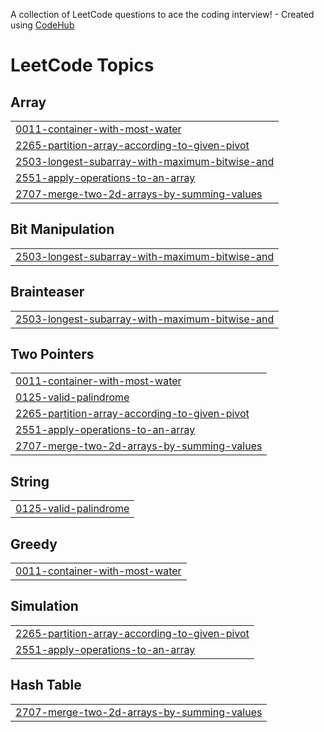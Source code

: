 A collection of LeetCode questions to ace the coding interview! - Created using [CodeHub](https://github.com/rishijain07/CodeHub)
<!---LeetCode Topics Start-->
# LeetCode Topics
## Array
|  |
| ------- |
| [0011-container-with-most-water](https://github.com/AmalEltelbany/leetcode-practice/tree/master/LeetCode/0011-container-with-most-water) |
| [2265-partition-array-according-to-given-pivot](https://github.com/AmalEltelbany/leetcode-practice/tree/master/LeetCode/2265-partition-array-according-to-given-pivot) |
| [2503-longest-subarray-with-maximum-bitwise-and](https://github.com/AmalEltelbany/leetcode-practice/tree/master/LeetCode/2503-longest-subarray-with-maximum-bitwise-and) |
| [2551-apply-operations-to-an-array](https://github.com/AmalEltelbany/leetcode-practice/tree/master/LeetCode/2551-apply-operations-to-an-array) |
| [2707-merge-two-2d-arrays-by-summing-values](https://github.com/AmalEltelbany/leetcode-practice/tree/master/LeetCode/2707-merge-two-2d-arrays-by-summing-values) |
## Bit Manipulation
|  |
| ------- |
| [2503-longest-subarray-with-maximum-bitwise-and](https://github.com/AmalEltelbany/leetcode-practice/tree/master/LeetCode/2503-longest-subarray-with-maximum-bitwise-and) |
## Brainteaser
|  |
| ------- |
| [2503-longest-subarray-with-maximum-bitwise-and](https://github.com/AmalEltelbany/leetcode-practice/tree/master/LeetCode/2503-longest-subarray-with-maximum-bitwise-and) |
## Two Pointers
|  |
| ------- |
| [0011-container-with-most-water](https://github.com/AmalEltelbany/leetcode-practice/tree/master/LeetCode/0011-container-with-most-water) |
| [0125-valid-palindrome](https://github.com/AmalEltelbany/leetcode-practice/tree/master/LeetCode/0125-valid-palindrome) |
| [2265-partition-array-according-to-given-pivot](https://github.com/AmalEltelbany/leetcode-practice/tree/master/LeetCode/2265-partition-array-according-to-given-pivot) |
| [2551-apply-operations-to-an-array](https://github.com/AmalEltelbany/leetcode-practice/tree/master/LeetCode/2551-apply-operations-to-an-array) |
| [2707-merge-two-2d-arrays-by-summing-values](https://github.com/AmalEltelbany/leetcode-practice/tree/master/LeetCode/2707-merge-two-2d-arrays-by-summing-values) |
## String
|  |
| ------- |
| [0125-valid-palindrome](https://github.com/AmalEltelbany/leetcode-practice/tree/master/LeetCode/0125-valid-palindrome) |
## Greedy
|  |
| ------- |
| [0011-container-with-most-water](https://github.com/AmalEltelbany/leetcode-practice/tree/master/LeetCode/0011-container-with-most-water) |
## Simulation
|  |
| ------- |
| [2265-partition-array-according-to-given-pivot](https://github.com/AmalEltelbany/leetcode-practice/tree/master/LeetCode/2265-partition-array-according-to-given-pivot) |
| [2551-apply-operations-to-an-array](https://github.com/AmalEltelbany/leetcode-practice/tree/master/LeetCode/2551-apply-operations-to-an-array) |
## Hash Table
|  |
| ------- |
| [2707-merge-two-2d-arrays-by-summing-values](https://github.com/AmalEltelbany/leetcode-practice/tree/master/LeetCode/2707-merge-two-2d-arrays-by-summing-values) |
<!---LeetCode Topics End-->